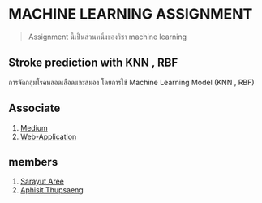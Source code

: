 # MACHINE LEARNING ASSIGNMENT
> Assignment นี้เป็นส่วนหนึ่งของวิชา machine learning 
## Stroke prediction with KNN , RBF
การจัดกลุ่มโรคหลอดเลือดและสมอง โดยการใช้ Machine Learning Model (KNN , RBF)
## Associate
1. [Medium](https://medium.com/@63015166/33e750d8bb9a)
2. [Web-Application](https://github.com/aphisit-ths/MACHINE-LEARNING-DEPLOYMENT)
## members
1. [Sarayut Aree](https://github.com/Sarayut-Aree)
2. [Aphisit Thupsaeng](https://github.com/Aphisit-ths)

